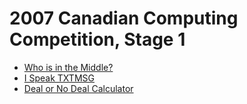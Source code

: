 # 2007 Canadian Computing Competition, Stage 1

* [Who is in the Middle?][]
* [I Speak TXTMSG][]
* [Deal or No Deal Calculator][]

[Who is in the Middle?]:      http://www.dmoj.ca/problem/ccc07j1
[I Speak TXTMSG]:             http://www.dmoj.ca/problem/ccc07j2
[Deal or No Deal Calculator]: http://www.dmoj.ca/problem/ccc07j3
